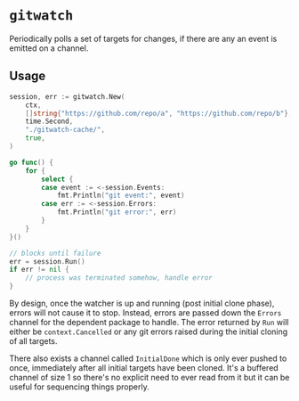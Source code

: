 # `gitwatch`

Periodically polls a set of targets for changes, if there are any an event is
emitted on a channel.

## Usage

```go
session, err := gitwatch.New(
    ctx,
    []string{"https://github.com/repo/a", "https://github.com/repo/b"},
    time.Second,
    "./gitwatch-cache/",
    true,
)

go func() {
    for {
        select {
        case event := <-session.Events:
            fmt.Println("git event:", event)
        case err := <-session.Errors:
            fmt.Println("git error:", err)
        }
    }
}()

// blocks until failure
err = session.Run()
if err != nil {
    // process was terminated somehow, handle error
}
```

By design, once the watcher is up and running (post initial clone phase), errors
will not cause it to stop. Instead, errors are passed down the `Errors` channel
for the dependent package to handle. The error returned by `Run` will either be
`context.Cancelled` or any git errors raised during the initial cloning of all
targets.

There also exists a channel called `InitialDone` which is only ever pushed to
once, immediately after all initial targets have been cloned. It's a buffered
channel of size 1 so there's no explicit need to ever read from it but it can be
useful for sequencing things properly.
